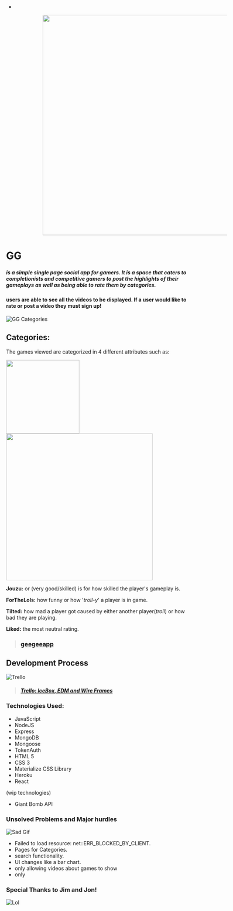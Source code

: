 -
<img src="http://i.imgur.com/ijSdYH4.png" style="width: 600px; margin: 0 100px;"/>

# GG
 
##### is a simple single page social app for gamers. It is a space that caters to completionists and competitive gamers to post the highlights of their gameplays as well as being able to rate them by categories.

#### users are able to see all the videos to be displayed. If a user would like to rate or post a video they must sign up!


![GG Categories](http://i.imgur.com/iZt4wCj.png)
## Categories:
The games viewed are categorized in 4 different attributes such as:

<img src="http://i.imgur.com/1pSdh3h.png" style="width: 200px;"/> <img src="http://i.imgur.com/sn5TxRV.png" style="width: 400px;"/>
  
**Jouzu:** or (very good/skilled) is for how skilled the player's gameplay is.

**ForTheLols:** how funny or how '*troll-y*' a player is in game.

**Tilted:** how mad a player got caused by either another player(*troll*) or how bad they are playing.

**Liked:** the most neutral rating.


>### [geegeeapp](https://geegeeapp.herokuapp.com/)

## Development Process
![Trello](http://i.imgur.com/hbpSTZI.png)
> ##### [Trello: IceBox, EDM and Wire Frames](https://trello.com/b/vHaeDpAQ/gggood-game-project-4)


### Technologies Used:
- JavaScript  
- NodeJS
- Express
- MongoDB
- Mongoose
- TokenAuth
- HTML 5
- CSS 3
- Materialize CSS Library
- Heroku
- React

(wip technologies)

- Giant Bomb API

### Unsolved Problems and Major hurdles
![Sad Gif](https://media.giphy.com/media/ESNF24bQCAMw0/giphy.gif) 

- Failed to load resource: net::ERR_BLOCKED_BY_CLIENT.
- Pages for Categories.
- search functionality.
- UI changes like a bar chart.
- only allowing videos about games to show
- only 


### Special Thanks to Jim and Jon!
![Lol](https://media.giphy.com/media/UCK3kL4Tugknu/giphy.gif)